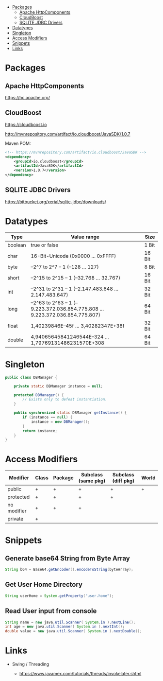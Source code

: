 
- [Packages](#packages)
  - [Apache HttpComponents](#apache-httpcomponents)
  - [CloudBoost](#cloudBoost)
  - [SQLITE JDBC Drivers](#sqlite-jdbc-drivers)
- [Datatypes](#datatypes)
- [Singleton](#singleton)
- [Access Modifiers](#access-modifiers)
- [Snippets](#snippets)
- [Links](#links)

# Packages

## Apache HttpComponents

https://hc.apache.org/

## CloudBoost

https://cloudboost.io

http://mvnrepository.com/artifact/io.cloudboost/JavaSDK/1.0.7

Maven POM:

```xml
<!-- https://mvnrepository.com/artifact/io.cloudboost/JavaSDK -->
<dependency>
    <groupId>io.cloudboost</groupId>
    <artifactId>JavaSDK</artifactId>
    <version>1.0.7</version>
</dependency>
```

## SQLITE JDBC Drivers

https://bitbucket.org/xerial/sqlite-jdbc/downloads/

# Datatypes

| Type    | Value range                                                                | Size   |
|---------|----------------------------------------------------------------------------|--------|
| boolean | true or false                                                              | 1 Bit  |
| char    | 16-Bit-Unicode (0x0000 … 0xFFFF)                                           | 16 Bit |
| byte    | –2^7 to 2^7 – 1 (–128 … 127)                                               | 8 Bit  |
| short   | –2^15 to 2^15 – 1 (–32.768 … 32.767)                                       | 16 Bit |
| int     | –2^31 to 2^31 – 1 (–2.147.483.648 … 2.147.483.647)                         | 32 Bit |
| long    | –2^63 to 2^63 – 1 (–9.223.372.036.854.775.808 … 9.223.372.036.854.775.807) | 64 Bit |
| float   | 1,40239846E–45f … 3,40282347E+38f                                          | 32 Bit |
| double  | 4,94065645841246544E–324 … 1,79769131486231570E+308                        | 64 Bit |

# Singleton

```java
public class DBManager {

	private static DBManager instance = null;

	protected DBManager() {
		// Exists only to defeat instantiation.
	}

	public synchronized static DBManager getInstance() {
		if (instance == null) {
			instance = new DBManager();
		}
		return instance;
	}
}
```

# Access Modifiers

| Modifier    | Class | Package | Subclass (same pkg) | Subclass (diff pkg) | World |
|-------------|-------|---------|---------------------|---------------------|-------|
| public      | +     | +       | +                   | +                   | +     |
| protected   | +     | +       | +                   | +                   |       |
| no modifier | +     | +       | +                   |                     |       |
| private     | +     |         |                     |                     |       |

# Snippets

## Generate base64 String from Byte Array

```java
String b64 = Base64.getEncoder().encodeToString(byteArray);
```

## Get User Home Directory

```java
String userHome = System.getProperty("user.home");
```

## Read User input from console

```java
String name = new java.util.Scanner( System.in ).nextLine();
int age = new java.util.Scanner( System.in ).nextInt();
double value = new java.util.Scanner( System.in ).nextDouble();
```

# Links

* Swing / Threading

  * https://www.javamex.com/tutorials/threads/invokelater.shtml
